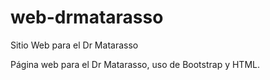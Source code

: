 # web-drmatarasso
Sitio Web para el Dr Matarasso

Página web para el Dr Matarasso, uso de Bootstrap y HTML. 
